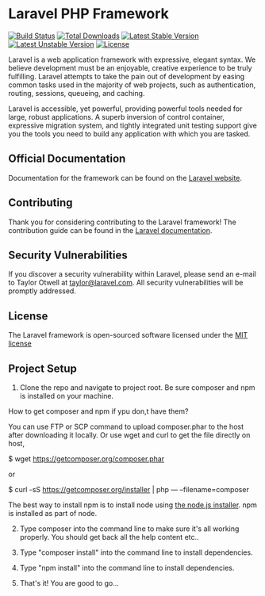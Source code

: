 # Laravel PHP Framework

[![Build Status](https://travis-ci.org/laravel/framework.svg)](https://travis-ci.org/laravel/framework)
[![Total Downloads](https://poser.pugx.org/laravel/framework/d/total.svg)](https://packagist.org/packages/laravel/framework)
[![Latest Stable Version](https://poser.pugx.org/laravel/framework/v/stable.svg)](https://packagist.org/packages/laravel/framework)
[![Latest Unstable Version](https://poser.pugx.org/laravel/framework/v/unstable.svg)](https://packagist.org/packages/laravel/framework)
[![License](https://poser.pugx.org/laravel/framework/license.svg)](https://packagist.org/packages/laravel/framework)

Laravel is a web application framework with expressive, elegant syntax. We believe development must be an enjoyable, creative experience to be truly fulfilling. Laravel attempts to take the pain out of development by easing common tasks used in the majority of web projects, such as authentication, routing, sessions, queueing, and caching.

Laravel is accessible, yet powerful, providing powerful tools needed for large, robust applications. A superb inversion of control container, expressive migration system, and tightly integrated unit testing support give you the tools you need to build any application with which you are tasked.

## Official Documentation

Documentation for the framework can be found on the [Laravel website](http://laravel.com/docs).

## Contributing

Thank you for considering contributing to the Laravel framework! The contribution guide can be found in the [Laravel documentation](http://laravel.com/docs/contributions).

## Security Vulnerabilities

If you discover a security vulnerability within Laravel, please send an e-mail to Taylor Otwell at taylor@laravel.com. All security vulnerabilities will be promptly addressed.

## License

The Laravel framework is open-sourced software licensed under the [MIT license](http://opensource.org/licenses/MIT)

## Project Setup

1. Clone the repo and navigate to project root. Be sure composer and npm is installed on your machine.

How to get composer and npm if ypu don,t have them?

You can use FTP or SCP command to upload composer.phar to the host after downloading it locally. Or use wget and curl to get the file directly on host,

$ wget https://getcomposer.org/composer.phar

or

$ curl -sS https://getcomposer.org/installer | php — –filename=composer

The best way to install npm is to install node using <a href="http://t.umblr.com/redirect?z=http%3A%2F%2Fnodejs.org%2F&amp;t=ZmM2MTQyYTgxMjg3ZDM1ZGU5MDI1YWQ0Yjc5OGU1MTU5MWIxMjYyMSxENW01czlHRg%3D%3D">the node.js installer</a>. npm is installed as part of node.

2. Type composer into the command line to make sure it's all working properly. You should get back all the help content etc..

3. Type "composer install" into the command line to install dependencies.

4. Type "npm install" into the command line to install dependencies.

5. That's it! You are good to go...
